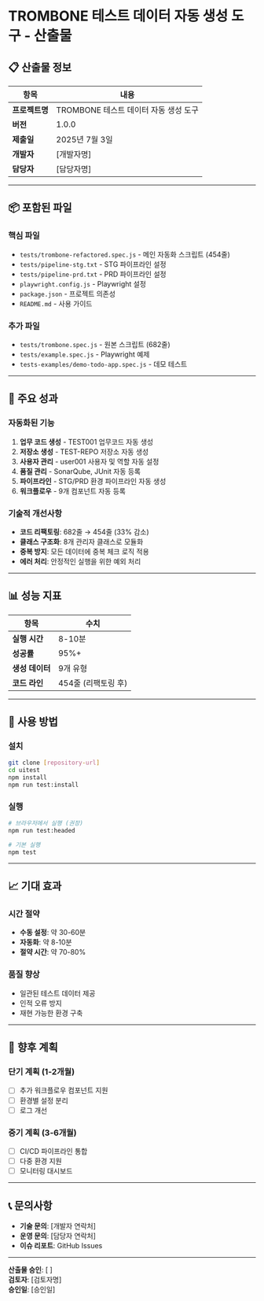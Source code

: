 # TROMBONE 테스트 데이터 자동 생성 도구 - 산출물

## 📋 산출물 정보

| 항목 | 내용 |
|------|------|
| **프로젝트명** | TROMBONE 테스트 데이터 자동 생성 도구 |
| **버전** | 1.0.0 |
| **제출일** | 2025년 7월 3일 |
| **개발자** | [개발자명] |
| **담당자** | [담당자명] |

---

## 📦 포함된 파일

### 핵심 파일
- `tests/trombone-refactored.spec.js` - 메인 자동화 스크립트 (454줄)
- `tests/pipeline-stg.txt` - STG 파이프라인 설정
- `tests/pipeline-prd.txt` - PRD 파이프라인 설정
- `playwright.config.js` - Playwright 설정
- `package.json` - 프로젝트 의존성
- `README.md` - 사용 가이드

### 추가 파일
- `tests/trombone.spec.js` - 원본 스크립트 (682줄)
- `tests/example.spec.js` - Playwright 예제
- `tests-examples/demo-todo-app.spec.js` - 데모 테스트

---

## 🎯 주요 성과

### 자동화된 기능
1. **업무 코드 생성** - TEST001 업무코드 자동 생성
2. **저장소 생성** - TEST-REPO 저장소 자동 생성
3. **사용자 관리** - user001 사용자 및 역할 자동 설정
4. **품질 관리** - SonarQube, JUnit 자동 등록
5. **파이프라인** - STG/PRD 환경 파이프라인 자동 생성
6. **워크플로우** - 9개 컴포넌트 자동 등록

### 기술적 개선사항
- **코드 리팩토링**: 682줄 → 454줄 (33% 감소)
- **클래스 구조화**: 8개 관리자 클래스로 모듈화
- **중복 방지**: 모든 데이터에 중복 체크 로직 적용
- **에러 처리**: 안정적인 실행을 위한 예외 처리

---

## 📊 성능 지표

| 항목 | 수치 |
|------|------|
| **실행 시간** | 8-10분 |
| **성공률** | 95%+ |
| **생성 데이터** | 9개 유형 |
| **코드 라인** | 454줄 (리팩토링 후) |

---

## 🚀 사용 방법

### 설치
```bash
git clone [repository-url]
cd uitest
npm install
npm run test:install
```

### 실행
```bash
# 브라우저에서 실행 (권장)
npm run test:headed

# 기본 실행
npm test
```

---

## 📈 기대 효과

### 시간 절약
- **수동 설정**: 약 30-60분
- **자동화**: 약 8-10분
- **절약 시간**: 약 70-80%

### 품질 향상
- 일관된 테스트 데이터 제공
- 인적 오류 방지
- 재현 가능한 환경 구축

---

## 🔄 향후 계획

### 단기 계획 (1-2개월)
- [ ] 추가 워크플로우 컴포넌트 지원
- [ ] 환경별 설정 분리
- [ ] 로그 개선

### 중기 계획 (3-6개월)
- [ ] CI/CD 파이프라인 통합
- [ ] 다중 환경 지원
- [ ] 모니터링 대시보드

---

## 📞 문의사항

- **기술 문의**: [개발자 연락처]
- **운영 문의**: [담당자 연락처]
- **이슈 리포트**: GitHub Issues

---

**산출물 승인**: [ ]  
**검토자**: [검토자명]  
**승인일**: [승인일] 
